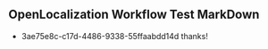 ## OpenLocalization Workflow Test MarkDown
* 3ae75e8c-c17d-4486-9338-55ffaabdd14d thanks!

<!--HONumber=Jul16_HO2-->


